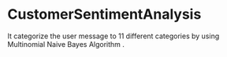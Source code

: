 # CustomerSentimentAnalysis
It categorize the user message to 11 different categories by using Multinomial Naive Bayes Algorithm . 
